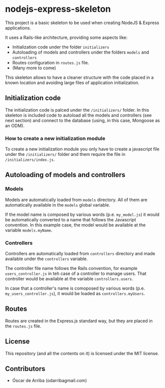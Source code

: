 # nodejs-express-skeleton
This project is a basic skeleton to be used when creating NodeJS & Express applications.

It uses a Rails-like architecture, providing some aspects like:
* Initialization code under the folder `initializers`
* Autoloading of models and controllers under the folders `models` and `controllers`
* Routes configuration in `routes.js` file.
* (Many more to come)

This skeleton allows to have a cleaner structure with the code placed in a known location and avoiding large files of application initialization.

## Initialization code
The initialization code is palced under the `/initializers/` folder. In this skeleton is included code to autoload all the models and controllers (see next section) and connect to the database (using, in this case, Mongoose as an ODM).

### How to create a new initialization module
To create a new initialization module you only have to create a javascript file under the `/initializers/` folder and them require the file in `/initializers/index.js`.

## Autoloading of models and controllers

### Models
Models are automatically loaded from `models` directory. All of them are automatically available in the `models` global variable.

If the model name is composed by various words (p.e. `my_model.js`) it would be automatically converted to a name that follows the Javascript convention. In this example case, the model would be available at the variable `models.myName`.

### Controllers
Controllers are automatically loaded from `controllers` directory and made available under the `controllers` variable.

The controller file name follows the Rails convention, for example `users_controller.js` in teh case of a controller to manage users. That controller would be available at the variable `controllers.users`.

In case that a controller's name is comoposed by various words (p.e. `my_users_controller.js`), it would be loaded as `controllers.myUsers`.

## Routes
Routes are created in the Express.js standard way, but they are placed in the `routes.js` file.

## License
This repository (and all the contents on it) is licensed under the MIT license.

## Contributors

* Óscar de Arriba (odarriba<at>gmail.com)
